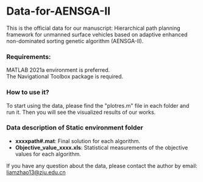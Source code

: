 # Data-for-AENSGA-II
This is the official data for our manuscript: Hierarchical path planning framework for unmanned surface vehicles based on adaptive enhanced non-dominated sorting genetic algorithm (AENSGA-II).

### Requirements:
MATLAB 2021a environment is preferred.\
The Navigational Toolbox package is required.

### How to use it?
To start using the data, please find the "plotres.m" file in each folder and run it. Then you will see the visualized results of our works. 

### Data description of Static environment folder
* **xxxxpath#.mat**: Final solution for each algorithm.
* **Objective_value_xxxx.xls**: Statistical measurements of the objective values for each algorithm. 



If you have any question about the data, please contact the author by email: liamzhao13@zju.edu.cn
